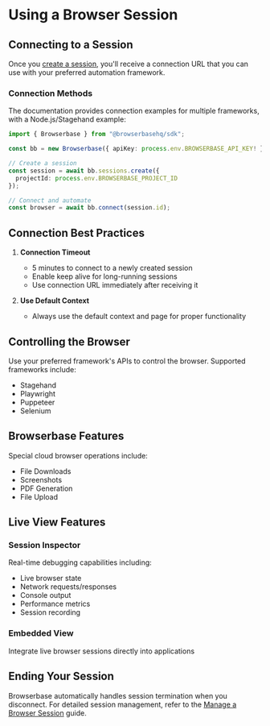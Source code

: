 # Using a Browser Session

## Connecting to a Session

Once you [create a session](/fundamentals/create-browser-session), you'll receive a connection URL that you can use with your preferred automation framework.

### Connection Methods

The documentation provides connection examples for multiple frameworks, with a Node.js/Stagehand example:

```typescript
import { Browserbase } from "@browserbasehq/sdk";

const bb = new Browserbase({ apiKey: process.env.BROWSERBASE_API_KEY! });

// Create a session
const session = await bb.sessions.create({
  projectId: process.env.BROWSERBASE_PROJECT_ID
});

// Connect and automate
const browser = await bb.connect(session.id);
```

## Connection Best Practices

1. **Connection Timeout**
   - 5 minutes to connect to a newly created session
   - Enable keep alive for long-running sessions
   - Use connection URL immediately after receiving it

2. **Use Default Context**
   - Always use the default context and page for proper functionality

## Controlling the Browser

Use your preferred framework's APIs to control the browser. Supported frameworks include:
- Stagehand
- Playwright
- Puppeteer
- Selenium

## Browserbase Features

Special cloud browser operations include:
- File Downloads
- Screenshots
- PDF Generation
- File Upload

## Live View Features

### Session Inspector
Real-time debugging capabilities including:
- Live browser state
- Network requests/responses
- Console output
- Performance metrics
- Session recording

### Embedded View
Integrate live browser sessions directly into applications

## Ending Your Session

Browserbase automatically handles session termination when you disconnect. For detailed session management, refer to the [Manage a Browser Session](/fundamentals/manage-browser-session) guide.